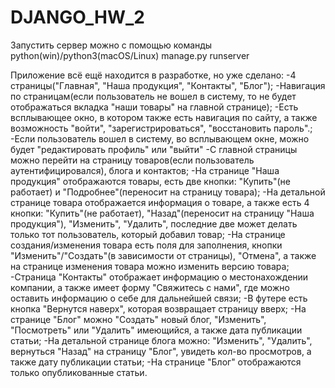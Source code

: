 # DJANGO_HW_2
Запустить сервер можно с помощью команды python(win)/python3(macOS/Linux) manage.py runserver

Приложение всё ещё находится в разработке, но уже сделано:
-4 страницы("Главная", "Наша продукция", "Контакты", "Блог");
-Навигация по страницам(если пользователь не вошел в систему, то не будет отображаться вкладка "наши товары" на главной странице);
-Есть всплывающее окно, в котором также есть навигация по сайту, а также возможность "войти", "зарегистрироваться", "восстановить пароль".;
-Если пользователь вошел в систему, во всплывающем окне, можно будет "редактировать профиль" или "выйти"
-С главной страницы можно перейти на страницу товаров(если пользователь аутентифицировался), блога и контактов;
-На странице "Наша продукция" отображаются товары, есть две кнопки: "Купить"(не работает) и "Подробнее"(переносит на страницу товара);
-На детальной странице товара отображается информация о товаре, а также есть 4 кнопки: "Купить"(не работает), "Назад"(переносит на страницу "Наша продукция"), "Изменить", "Удалить", последние две может делать только тот пользователь, который добавил товар;
-На странице создания/изменения товара есть поля для заполнения, кнопки "Изменить"/"Создать"(в зависимости от страницы), "Отмена", а также на странице изменения товара можно изменить версию товара;
-Страница "Контакты" отображает информацию о местонахождении компании, а также имеет форму "Свяжитесь с нами", где можно оставить информацию о себе для дальнейшей связи;
-В футере есть кнопка "Вернутся наверх", которая возвращает страницу вверх;
-На странице "Блог" можно "Создать" новый блог, "Изменить", "Посмотреть" или "Удалить" имеющийся, а также дата публикации статьи;
-На детальной странице блога можно: "Изменить", "Удалить", вернуться "Назад" на страницу "Блог", увидеть кол-во просмотров, а также дату публикации статьи;
-На странице "Блог" отображаются только опубликованные статьи.
